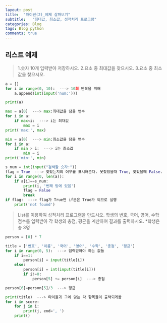 ```yaml
---  
layout: post  
title:  "파이썬(2)_예제 살펴보기"  
subtitle:   "최대값, 최소값, 성적처리 프로그램"  
categories: Blog  
tags: Blog python     
comments: true  
---  
```

## 리스트 예제

> 1.숫자 10개 입력받아 저장하시오.
> 2.요소 중 최대값을 찾으시오.
> 3.요소 중 최소값을 찾으시오.


~~~python
a = []  
for i in range(0, 10):  ---> 10회 반복을 위해
    a.append(int(input('num:')))

print(a)

max = a[0]  ---> max:최대값을 담을 변수
for i in a:
    if max<i:  ---> i는 최대값
        max = i
print('max:', max)

min = a[0]  ---> min:최소값을 담을 변수
for i in a:
    if min > i:  ---> i는 최소값
        min = i
print('min:', min)

s_num = int(input("검색할 숫자:"))
flag = True  ---> 찾았는지의 여부를 표시해준다. 못찾았을때 True, 찾았을때 False.
for i in range(0, len(a)):
    if a[i]==s_num:
        print(i, '번째 방에 있음')
        flag = False
        break
if flag:  ---> flag가 True면 if문은 True가 되므로 실행
    print('not found')
~~~

> List를 이용하여 성적처리 프로그램을 만드시오.
학생의 번호, 국어, 영어, 수학 점수를 입력받아 각 학생의 총점, 평균을 계산하여 결과를 출력하시오.
*학생은 총 3명

~~~python
person = [0] * 7 

title = ['번호', '이름', '국어', '영어', '수학', '총점', '평균']
for i in range(0, 5):  ---> 입력받아야 하는 값들
    if i==1:
        person[i] = input(title[i])
    else:
        person[i] = int(input(title[i]))
        if i!=0:
            person[5] += person[i]  ---> 총점

person[6]=person[5]/3  ---> 평균

print(title)  ---> 타이틀과 그에 맞는 각 항목들이 출력되게끔
for i in score:
    for j in i:
        print(j, end=', ')
    print()
